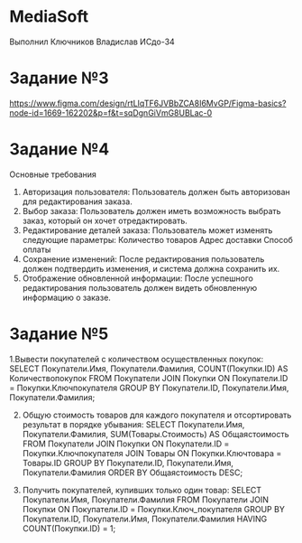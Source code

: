 # MediaSoft
Выполнил Ключников Владислав ИСдо-34

# Задание №3
https://www.figma.com/design/rtLIqTF6JVBbZCA8I6MvGP/Figma-basics?node-id=1669-162202&p=f&t=sqDgnGiVmG8UBLac-0

# Задание №4
Основные требования
1. Авторизация пользователя: Пользователь должен быть авторизован для редактирования заказа.
2. Выбор заказа: Пользователь должен иметь возможность выбрать заказ, который он хочет отредактировать.
3. Редактирование деталей заказа: Пользователь может изменять следующие параметры:
Количество товаров
Адрес доставки
Способ оплаты
4. Сохранение изменений: После редактирования пользователь должен подтвердить изменения, и система должна сохранить их.
5. Отображение обновленной информации: После успешного редактирования пользователь должен видеть обновленную информацию о заказе.

# Задание №5
1.Вывести покупателей с количеством осуществленных покупок:
SELECT 
    Покупатели.Имя, 
    Покупатели.Фамилия, 
    COUNT(Покупки.ID) AS Количествопокупок
FROM 
    Покупатели
JOIN 
    Покупки ON Покупатели.ID = Покупки.Ключпокупателя
GROUP BY 
    Покупатели.ID, Покупатели.Имя, Покупатели.Фамилия;

2. Общую стоимость товаров для каждого покупателя и отсортировать результат в порядке убывания:
SELECT 
    Покупатели.Имя, 
    Покупатели.Фамилия, 
    SUM(Товары.Стоимость) AS Общаястоимость
FROM 
    Покупатели
JOIN 
    Покупки ON Покупатели.ID = Покупки.Ключпокупателя
JOIN 
    Товары ON Покупки.Ключтовара = Товары.ID
GROUP BY 
    Покупатели.ID, Покупатели.Имя, Покупатели.Фамилия
ORDER BY 
    Общаястоимость DESC;

3. Получить покупателей, купивших только один товар:
SELECT 
    Покупатели.Имя, 
    Покупатели.Фамилия
FROM 
    Покупатели
JOIN 
    Покупки ON Покупатели.ID = Покупки.Ключ_покупателя
GROUP BY 
    Покупатели.ID, Покупатели.Имя, Покупатели.Фамилия
HAVING 
    COUNT(Покупки.ID) = 1;
